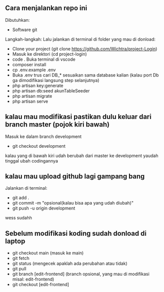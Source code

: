 ## Cara menjalankan repo ini

Dibutuhkan:

-   Software git

Langkah-langkah:
Lalu jalankan di terminal di folder yang mau di donload:

-   Clone your project (git clone https://github.com/Wichtra/project-Login)
-   Masuk ke direktori (cd project-login)
-   code .
    Buka terminal di vscode
-   composer install
-   cp .env.example .env
-   Buka .env trus cari DB\_\* sesuaikan sama database kalian (kalau port Db ga dimodifikasi langsung step selanjutnya)
-   php artisan key:generate
-   php artisan db:seed akunTableSeeder
-   php artisan migrate
-   php artisan serve

## kalau mau modifikasi pastikan dulu keluar dari branch master (pojok kiri bawah)

Masuk ke dalam branch development

-   git checkout development

kalau yang di bawah kiri udah berubah dari master ke development yaudah tinggal ubah codingannya

## kalau mau upload github lagi gampang bang

Jalankan di terminal:

-   git add .
-   git commit -m "opsional(kalau bisa apa yang udah diubah)"
-   git push -u origin development

wess sudahh

## Sebelum modifikasi koding sudah donload di laptop

-   git checkout main (masuk ke main)
-   git fetch
-   git status (mengecek apaklah ada perubahan atau tidak)
-   git pull
-   git branch [edit-frontend] (branch opsional, yang mau di modifikasi misal: edit-frontend)
-   git checkout [edit-frontend]